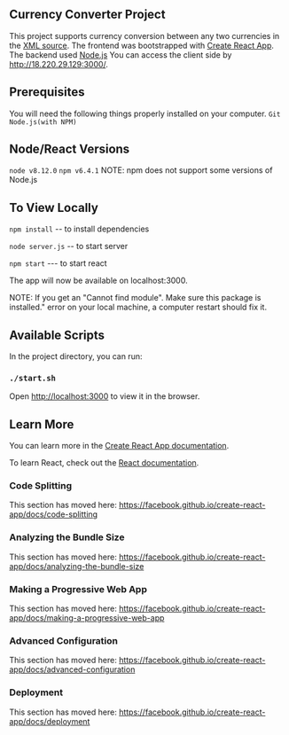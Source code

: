 ## Currency Converter Project
This project supports currency conversion between any two currencies in the [XML source]( https://www.ecb.europa.eu/stats/eurofxref/eurofxref-daily.xml).
The frontend was bootstrapped with [Create React App](https://github.com/facebook/create-react-app).
The backend used [Node.js](https://github.com/nodejs)
You can access the client side by http://18.220.29.129:3000/.

## Prerequisites
You will need the following things properly installed on your computer.
`Git`
`Node.js(with NPM)`

## Node/React Versions
 `node v8.12.0` 
 `npm v6.4.1`
 NOTE: npm does not support some versions of Node.js


## To View Locally

`npm install` -- to install dependencies

`node server.js`  -- to start server 

`npm start` --- to start react

The app will now be available on localhost:3000.

NOTE: If you get an "Cannot find module". Make sure this package is installed." error on your local machine, a computer restart should fix it.

## Available Scripts

In the project directory, you can run:

### `./start.sh`

Open [http://localhost:3000](http://localhost:3000) to view it in the browser.


## Learn More

You can learn more in the [Create React App documentation](https://facebook.github.io/create-react-app/docs/getting-started).

To learn React, check out the [React documentation](https://reactjs.org/).

### Code Splitting

This section has moved here: https://facebook.github.io/create-react-app/docs/code-splitting

### Analyzing the Bundle Size

This section has moved here: https://facebook.github.io/create-react-app/docs/analyzing-the-bundle-size

### Making a Progressive Web App

This section has moved here: https://facebook.github.io/create-react-app/docs/making-a-progressive-web-app

### Advanced Configuration

This section has moved here: https://facebook.github.io/create-react-app/docs/advanced-configuration

### Deployment

This section has moved here: https://facebook.github.io/create-react-app/docs/deployment



